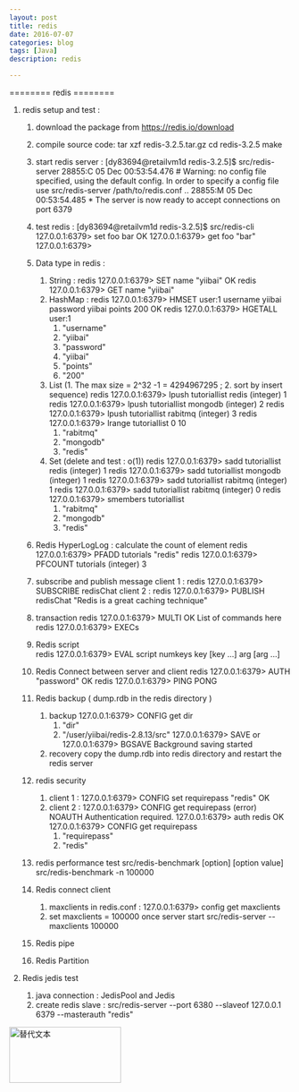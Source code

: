 ```yaml
---
layout: post
title: redis
date: 2016-07-07
categories: blog
tags: [Java]
description: redis

---
```


   ========   redis   ========

1. redis setup and test : 

    1. download the package from https://redis.io/download

    2. compile source code:
        tar xzf redis-3.2.5.tar.gz
        cd redis-3.2.5
        make

    3. start redis server : 
        [dy83694@retailvm1d redis-3.2.5]$ src/redis-server
        28855:C 05 Dec 00:53:54.476 # Warning: no config file specified, using the default config. In order to specify a config file use src/redis-server /path/to/redis.conf
        ..
        28855:M 05 Dec 00:53:54.485 * The server is now ready to accept connections on port 6379

    4. test redis : 
        [dy83694@retailvm1d redis-3.2.5]$ src/redis-cli
        127.0.0.1:6379> set foo bar
        OK
        127.0.0.1:6379> get foo
        "bar"
        127.0.0.1:6379> 

    5. Data type in redis : 
        1) String : 
            redis 127.0.0.1:6379> SET name "yiibai"
            OK
            redis 127.0.0.1:6379> GET name
            "yiibai"
        2) HashMap :
            redis 127.0.0.1:6379> HMSET user:1 username yiibai password yiibai points 200
            OK
            redis 127.0.0.1:6379> HGETALL user:1
            1) "username"
            2) "yiibai"
            3) "password"
            4) "yiibai"
            5) "points"
            6) "200"
        3) List (1. The max size = 2^32 -1 = 4294967295 ; 2. sort by insert sequence)
            redis 127.0.0.1:6379> lpush tutoriallist redis
            (integer) 1
            redis 127.0.0.1:6379> lpush tutoriallist mongodb
            (integer) 2
            redis 127.0.0.1:6379> lpush tutoriallist rabitmq
            (integer) 3
            redis 127.0.0.1:6379> lrange tutoriallist 0 10
            1) "rabitmq"
            2) "mongodb"
            3) "redis"
        4) Set (delete and test : o(1))
            redis 127.0.0.1:6379> sadd tutoriallist redis
            (integer) 1
            redis 127.0.0.1:6379> sadd tutoriallist mongodb
            (integer) 1
            redis 127.0.0.1:6379> sadd tutoriallist rabitmq
            (integer) 1
            redis 127.0.0.1:6379> sadd tutoriallist rabitmq
            (integer) 0
            redis 127.0.0.1:6379> smembers tutoriallist
            1) "rabitmq"
            2) "mongodb"
            3) "redis"

    6. Redis HyperLogLog : calculate the count of element
        redis 127.0.0.1:6379> PFADD tutorials "redis"
        redis 127.0.0.1:6379> PFCOUNT tutorials
        (integer) 3
            
    7. subscribe and publish message
        client 1 : redis 127.0.0.1:6379> SUBSCRIBE redisChat
        client 2 : redis 127.0.0.1:6379> PUBLISH redisChat "Redis is a great caching technique"

    8. transaction 
        redis 127.0.0.1:6379> MULTI
        OK
        List of commands here
        redis 127.0.0.1:6379> EXECs
                
    9. Redis script        
        redis 127.0.0.1:6379> EVAL script numkeys key [key ...] arg [arg ...]

    10. Redis Connect between server and client 
        redis 127.0.0.1:6379> AUTH "password"
        OK
        redis 127.0.0.1:6379> PING
        PONG

    11. Redis backup ( dump.rdb in the redis directory  )
        1) backup
            127.0.0.1:6379> CONFIG get dir
            1) "dir"
            2) "/user/yiibai/redis-2.8.13/src"
            127.0.0.1:6379> SAVE
            or
            127.0.0.1:6379> BGSAVE
            Background saving started
        2) recovery 
            copy the dump.rdb into redis directory and restart the redis server
            
    12. redis security 
        1) client 1 : 
            127.0.0.1:6379> CONFIG set requirepass "redis"
            OK
        2) client 2 : 
            127.0.0.1:6379>  CONFIG get requirepass
            (error) NOAUTH Authentication required.
            127.0.0.1:6379> auth redis
            OK
            127.0.0.1:6379>  CONFIG get requirepass
            1) "requirepass"
            2) "redis"

    13. redis performance test
        src/redis-benchmark [option] [option value]
        src/redis-benchmark -n 100000

    14. Redis connect client 
        1. maxclients in redis.conf : 
            127.0.0.1:6379> config get maxclients
        2. set maxclients = 100000 once server start
            src/redis-server --maxclients 100000

    15. Redis pipe

    16. Redis Partition
        
2. Redis jedis test

    1. java connection : JedisPool and Jedis 
    2. create redis slave :
        src/redis-server --port 6380 --slaveof 127.0.0.1 6379 --masterauth  "redis"
        
        


<img src="/assets/image/test.png" alt="替代文本" title="标题文本" width="200" height = "100" />

